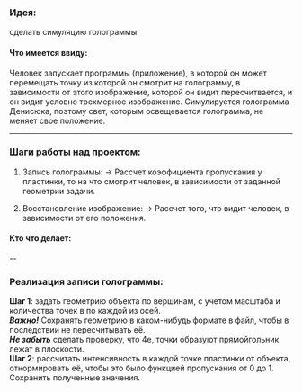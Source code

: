 ### Идея: 
сделать симуляцию голограммы.
#### Что имеется ввиду:
Человек запускает программы (приложение), в которой он может перемещать точку из которой он смотрит на голограмму, в зависимости от этого изображение, которой он видит пересчитвается, и он видит условно трехмерное изображение. Симулируется голограмма Денисюка, поэтому свет, которым освещевается голограмма, не меняет свое положение. 

---

### Шаги работы над проектом:
1. Запись голограммы:
    -> Рассчет коэффициента пропускания у пластинки, то на что смотрит человек, в зависимости от заданной геометрии задачи.

2. Восстановление изображение:
    -> Рассчет того, что видит человек, в зависимости от его положения.

#### Кто что делает:
--

### Реализация записи голограммы:
**Шаг 1**: задать геометрию объекта по вершинам, с учетом масштаба и количества точек в по каждой из осей. \
***Важно!*** Сохранять геометрию в каком-нибудь формате в файл, чтобы в последствии не пересчитывать её.\
***Не забыть*** сделать проверку, что 4е, точки образуют прямойгольник лежат в плоскости. \
**Шаг 2**: рассчитать интенсивность в каждой точке пластинки от объекта, отнормировать её, чтобы это было функцией пропускания от 0 до 1. Сохранить полученные значения. 